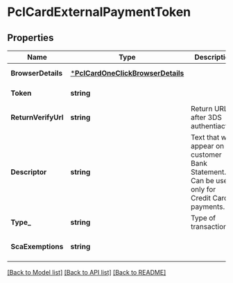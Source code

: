 # PclCardExternalPaymentToken

## Properties
Name | Type | Description | Notes
------------ | ------------- | ------------- | -------------
**BrowserDetails** | [***PclCardOneClickBrowserDetails**](PCL_CARDOneClick_browserDetails.md) |  | [default to null]
**Token** | **string** |  | [default to null]
**ReturnVerifyUrl** | **string** | Return URL after 3DS authentiaction | [optional] [default to null]
**Descriptor** | **string** | Text that will appear on customer Bank Statement. Can be used only for Credit Card payments. | [default to null]
**Type_** | **string** | Type of transaction | [default to null]
**ScaExemptions** | **string** |  | [optional] [default to null]

[[Back to Model list]](../README.md#documentation-for-models) [[Back to API list]](../README.md#documentation-for-api-endpoints) [[Back to README]](../README.md)


